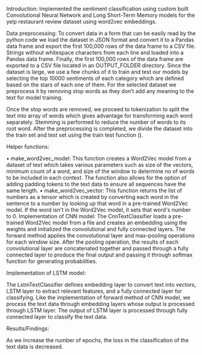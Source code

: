 Introduction:
Implemented the sentiment classification using custom built Convolutional Neural
Network and Long Short-Term Memory models for the yelp restaurant review
dataset using word2vec embeddings.


Data preprocessing:
To convert data in a form that can be easily read by the python code we load the
dataset in JSON format and convert it to a Pandas data frame and export the first
100,000 rows of the data frame to a CSV file. Strings without whitespace
characters from each line and loaded into a Pandas data frame. Finally, the first
100,000 rows of the data frame are exported to a CSV file located in an
OUTPUT_FOLDER directory. Since the dataset is large, we use a few chunks of it to
train and test our models by selecting the top 10000 sentiments of each category
which are defined based on the stars of each one of them. For the selected
dataset we preprocess it by removing stop words as they don’t add any meaning
to the text for model training.

Once the stop words are removed, we proceed to tokenization to split the text
into array of words which gives advantage for transforming each word separately.
Stemming is performed to reduce the number of words to its root word.
After the preprocessing is completed, we divide the dataset into the train set and
test set using the train test function ().

Helper functions:

• make_word2vec_model: 
This function creates a Word2Vec model from a dataset of text which takes
various parameters such as size of the vectors, minimum count of a word, and
size of the window to determine no of words to be included in each context. The
function also allows for the option of adding padding tokens to the text data to
ensure all sequences have the same length.
• make_word2vec_vector:
This function returns the list of numbers as a tensor which is created by
converting each word in the sentence to a number by looking up that word in a
pre-trained Word2Vec model. If the word isn't in the Word2Vec model, it sets
that word's number to 0.
Implementation of CNN model:
The CnnTextClassifier loads a pre-trained Word2Vec model from a file and creates
an embedding using the weights and initialized the convolutional and fully
connected layers.
The forward method applies the convolutional layer and max-pooling operations
for each window size. After the pooling operation, the results of each
convolutional layer are concatenated together and passed through a fully
connected layer to produce the final output and passing it through softmax
function for generating probabilities.


Implementation of LSTM model:

The LstmTextClassifier defines embedding layer to convert text into vectors, LSTM
layer to extract relevant features, and a fully connected layer for classifying.
Like the implementation of forward method of CNN model, we process the text
data through embedding layers whose output is processed through LSTM layer.
The output of LSTM layer is processed through fully connected layer to classify
the text data.


Results/Findings:

As we increase the number of epochs, the loss in the classification of the text data
is decreased.
